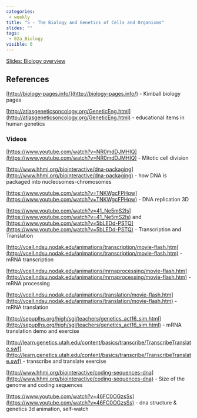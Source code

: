 ```yaml
---
categories:
 - weekly
title: "5 - The Biology and Genetics of Cells and Organisms"
slides: ""
tags:
 - 02a_Biology
visible: 0
---
```


[Slides: Biology overview]({{site.baseurl}}/presentations/02a_Biology/02a_Biology.pdf)

## References

[http://biology-pages.info/](http://biology-pages.info/) - Kimball biology pages

[http://atlasgeneticsoncology.org/GeneticEng.html](http://atlasgeneticsoncology.org/GeneticEng.html) - educational items in human genetics

### Videos

[https://www.youtube.com/watch?v=NR0mdDJMHIQ](https://www.youtube.com/watch?v=NR0mdDJMHIQ) - Mitotic cell division

[http://www.hhmi.org/biointeractive/dna-packaging](http://www.hhmi.org/biointeractive/dna-packaging) - how DNA is packaged into nucleosomes-chromosomes

[https://www.youtube.com/watch?v=TNKWgcFPHqw](https://www.youtube.com/watch?v=TNKWgcFPHqw) - DNA replication 3D

[https://www.youtube.com/watch?v=41_Ne5mS2ls](https://www.youtube.com/watch?v=41_Ne5mS2ls) and [https://www.youtube.com/watch?v=5bLEDd-PSTQ](https://www.youtube.com/watch?v=5bLEDd-PSTQ) - Transcription and Translation

[http://vcell.ndsu.nodak.edu/animations/transcription/movie-flash.htm](http://vcell.ndsu.nodak.edu/animations/transcription/movie-flash.htm) - mRNA transcription

[http://vcell.ndsu.nodak.edu/animations/mrnaprocessing/movie-flash.htm](http://vcell.ndsu.nodak.edu/animations/mrnaprocessing/movie-flash.htm) - mRNA processing

[http://vcell.ndsu.nodak.edu/animations/translation/movie-flash.htm](http://vcell.ndsu.nodak.edu/animations/translation/movie-flash.htm) - mRNA translation

[http://sepuplhs.org/high/sgi/teachers/genetics_act16_sim.html](http://sepuplhs.org/high/sgi/teachers/genetics_act16_sim.html) - mRNA translation demo and exercise

[http://learn.genetics.utah.edu/content/basics/transcribe/TranscribeTranslate.swf](http://learn.genetics.utah.edu/content/basics/transcribe/TranscribeTranslate.swf) - transcribe and translate exercise

[http://www.hhmi.org/biointeractive/coding-sequences-dna](http://www.hhmi.org/biointeractive/coding-sequences-dna) - Size of the genome and coding sequences

[https://www.youtube.com/watch?v=46FC0OGzsSs](https://www.youtube.com/watch?v=46FC0OGzsSs) - dna structure & genetics 3d animation, self-watch